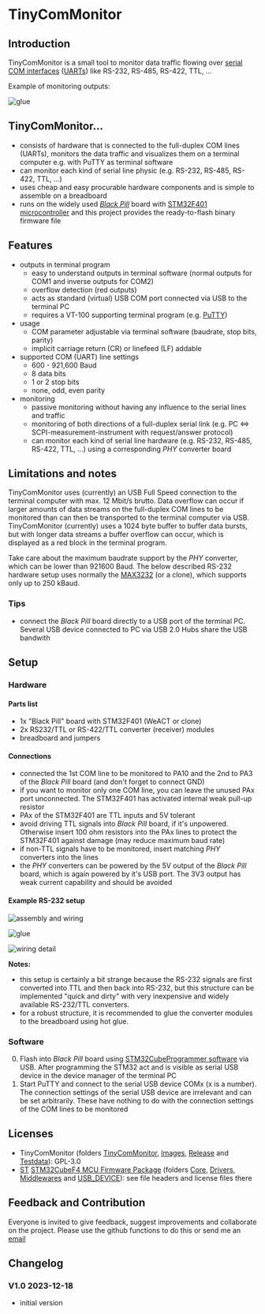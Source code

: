 # TinyComMonitor

## Introduction

TinyComMonitor is a small tool to monitor data traffic flowing over [serial COM interfaces](https://en.wikipedia.org/wiki/Serial_port) ([UARTs](https://en.wikipedia.org/wiki/Universal_asynchronous_receiver-transmitter)) like RS-232, RS-485, RS-422, TTL, ...

Example of monitoring outputs: 

![glue](Images/TinyComMonitor4.jpg)


## TinyComMonitor...

* consists of hardware that is connected to the full-duplex COM lines (UARTs), monitors the data traffic and visualizes them on a terminal computer e.g. with PuTTY as terminal software
* can monitor each kind of serial line physic (e.g. RS-232, RS-485, RS-422, TTL, ...)   
* uses cheap and easy procurable hardware components and is simple to assemble on a breadboard
* runs on the widely used [*Black Pill*](https://github.com/WeActStudio/WeActStudio.MiniSTM32F4x1) board with [STM32F401 microcontroller](https://en.wikipedia.org/wiki/STM32) and this project provides the ready-to-flash binary firmware file

## Features

* outputs in terminal program
  * easy to understand outputs in terminal software (normal outputs for COM1 and inverse outputs for COM2)
  * overflow detection (red outputs)
  * acts as standard (virtual) USB COM port connected via USB to the terminal PC 
  * requires a VT-100 supporting terminal program (e.g. [PuTTY](https://www.putty.org/))
* usage
  * COM parameter adjustable via terminal software (baudrate, stop bits, parity)
  * implicit carriage return (CR) or linefeed (LF) addable
* supported COM (UART) line settings
  * 600 - 921,600 Baud
  * 8 data bits
  * 1 or 2 stop bits
  * none, odd, even parity
* monitoring
  * passive monitoring without having any influence to the serial lines and traffic
  * monitoring of both directions of a full-duplex serial link (e.g. PC <=> SCPI-measurement-instrument with request/answer protocol)   
  * can monitor each kind of serial line hardware (e.g. RS-232, RS-485, RS-422, TTL, ...) using a corresponding *PHY* converter board
  
## Limitations and notes

TinyComMonitor uses (currently) an USB Full Speed connection to the terminal computer with max. 12 Mbit/s brutto.
Data overflow can occur if larger amounts of data streams on the full-duplex COM lines to be monitored than can then be transported to the terminal computer via USB.
TinyComMonitor (currently) uses a 1024 byte buffer to buffer data bursts, but with longer data streams a buffer overflow can occur, which is displayed as a red block in the terminal program.

Take care about the maximum baudrate support by the *PHY* converter, which can be lower than 921600 Baud.
The below described RS-232 hardware setup uses normally the [MAX3232](https://www.analog.com/en/products/max3232.html) (or a clone), which supports only up to 250 kBaud.

### Tips

* connect the *Black Pill* board directly to a USB port of the terminal PC. Several USB device connected to PC via USB 2.0 Hubs share the USB bandwith 

## Setup

### Hardware

#### Parts list

* 1x "Black Pill" board with STM32F401 (WeACT or clone)
* 2x RS232/TTL or RS-422/TTL converter (receiver) modules
* breadboard and jumpers

#### Connections

* connected the 1st COM line to be monitored to PA10 and the 2nd to PA3 of the *Black Pill* board (and don't forget to connect GND)
* if you want to monitor only one COM line, you can leave the unused PAx port unconnected. The STM32F401 has activated internal weak pull-up resistor
* PAx of the STM32F401 are TTL inputs and 5V tolerant
* avoid driving TTL signals into *Black Pill* board, if it's unpowered. Otherwise insert 100 ohm resistors into the PAx lines to protect the STM32F401 against damage (may reduce maximum baud rate)
* if non-TTL signals have to be monitored, insert matching *PHY* converters into the lines
* the *PHY* converters can be powered by the 5V output of the *Black Pill* board, which is again powered by it's USB port. The 3V3 output has weak current capability and should be avoided

#### Example RS-232 setup

![assembly and wiring](Images/TinyComMonitor1.jpg)

![glue](Images/TinyComMonitor2.jpg)

![wiring detail](Images/TinyComMonitor3.jpg)

**Notes:**

* this setup is certainly a bit strange because the RS-232 signals are first converted into TTL and then back into RS-232, but this structure can be implemented "quick and dirty" with very inexpensive and widely available RS-232/TTL converters.
* for a robust structure, it is recommended to glue the converter modules to the breadboard using hot glue.

### Software

0. Flash [](Release/TinyComMonitor.hex) into *Black Pill* board using [STM32CubeProgrammer software](https://www.st.com/en/development-tools/stm32cubeprog.html) via USB. After programming the STM32 act and is visible as serial USB device in the device manager of the terminal PC
0. Start PuTTY and connect to the serial USB device COMx (x is a number). The connection settings of the serial USB device are irrelevant and can be set arbitrarily. These have nothing to do with the connection settings of the COM lines to be monitored

## Licenses

* TinyComMonitor (folders [TinyComMonitor](TinyComMonitor), [Images](Images), [Release](Release) and [Testdata](Testdata)): GPL-3.0
* [ST](https://www.st.com/content/st_com/en.html) [STM32CubeF4 MCU Firmware Package](https://github.com/STMicroelectronics/STM32CubeF4) (folders [Core](Core), [Drivers](Drivers), [Middlewares](Middlewares) and [USB_DEVICE](USB_DEVICE)): see file headers and license files there  

## Feedback and Contribution

Everyone is invited to give feedback, suggest improvements and collaborate on the project.
Please use the github functions to do this or send me an [email](mailto:TinyComMonitor@hkue.de)

## Changelog

### V1.0 2023-12-18

* initial version
